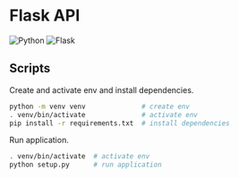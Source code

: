 # Flask API 

![Python](https://img.shields.io/badge/-Python-white?logo=python&logoColor=blue)
![Flask](https://img.shields.io/badge/-Flask-white?logo=flask&logoColor=black)

## Scripts

Create and activate env and install dependencies.

```bash
python -m venv venv              # create env
. venv/bin/activate              # activate env
pip install -r requirements.txt  # install dependencies
```

Run application.

```bash
. venv/bin/activate  # activate env
python setup.py      # run application
```
